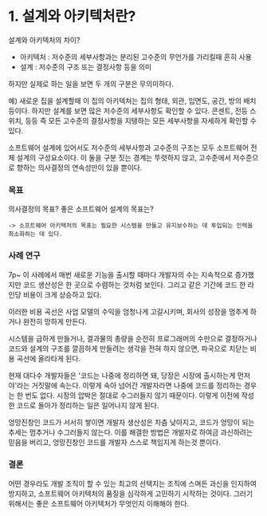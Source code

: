 # 1. 설계와 아키텍처란?
설계와 아키텍처의 차이?
* 아키텍처 : 저수준의 세부사항과는 분리된 고수준의 무언가를 가리킬때 흔히 사용
* 설계 : 저수준의 구조 또는 결정사항 등을 의미

하지만 실제로 하는 일을 보면 두 개의 구분은 무의미하다.

예) 새로운 집을 설계할때 이 집의 아키텍처는 집의 형태, 외관, 입면도, 공간, 방의 배치등이다. 하지만 설계를 보면 많은 저수준의 세부사항도 확인할 수 있다. 콘센트, 전등 스위치, 등등 즉 모든 고수준의 결정사항을 지탱하는 모든 세부사항을 자세하게 확인할 수 있다.

소프트웨어 설계에 있어서도 저수준의 세부사항과 고수준의 구조는 모두 소프트웨어 전체 설계의 구성요소이다. 이 둘을 구분 짓는 경계는 뚜렷하지 않고, 고수준에서 저수준으로 향하는 의사결정의 연속성만이 있을 뿐이다.

### 목표
의사결정의 목표? 좋은 소프트웨어 설계의 목표는?

`-> 소프트웨어 아키텍처의 목표는 필요한 시스템을 만들고 유지보수하는 데 투입되는 인력을 최소화하는 데 있다.`

### 사례 연구
7p~ 이 사례에서 매번 새로운 기능을 출시할 때마다 개발자의 수는 지속적으로 증가했지만 코드 생산성은 한 곳으로 수렴하는 것처럼 보인다. 그리고 같은 기간에 코드 한 라인당 비용이 크게 상승하고 있다.

이러한 비용 곡선은 사업 모델의 수익을 엄청나게 고갈시키며, 회사의 성장을 멈추게 하거나 완전히 망하게 만든다.

시스템을 급하게 만들거나, 결과물의 총량을 순전히 프로그래머의 수만으로 결정하거나 코드와 설계의 구조를 깔끔하게 만들려는 생각을 전혀 하지 않으면, 파국으로 치닫는 비용 곡선에 올라타게 된다.

현재 대다수 개발자들은 '코드는 나중에 정리하면 돼, 당장은 시장에 출시하는게 먼저야'라는 거짓말에 속는다. 이렇게 속아 넘어간 개발자라면 나중에 코드를 정리하는 경우는 한 번도 없다. 시장의 압박은 절대로 수그러들지 않기 때문이다. 
이렇게 이전에 작성한 코드로 돌아가 정리하는 일은 일어나지 않게 된다.

엉망진창인 코드가 서서히 쌓이면 개발자 생산성은 차츰 낮아지고, 코드가 엉망이 되는 추세는 멈추거나 수그러들지 않는다. 이를 해결한 방법은 개발자로 하여금 과신하려는 믿음을 버리고, 엉망진창인 코드를 개발자 스스로 책임지게 하는것 뿐이다. 

### 결론
어떤 경우라도 개발 조직이 할 수 있는 최고의 선택지는 조직에 스며든 과신을 인지하여 방지하고, 소프트웨어 아키텍처의 품질을 심각하게 고민하기 시작하는 것이다. 그러기 위해서는 좋은 소프트웨어 아키텍처가 무엇인지 이해해야 한다. 